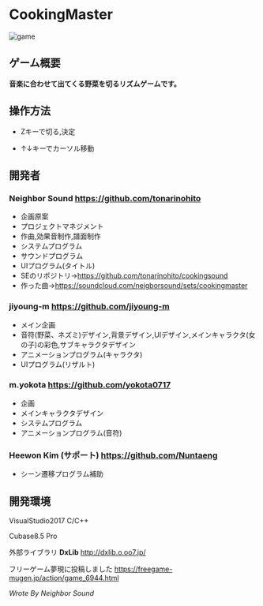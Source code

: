 # CookingMaster

![game](https://user-images.githubusercontent.com/30017323/35108388-c606c40e-fcb6-11e7-899f-282151755eae.PNG)

## ゲーム概要

**音楽に合わせて出てくる野菜を切るリズムゲームです。**


## 操作方法

+ Zキーで切る,決定

+ ↑↓キーでカーソル移動

## 開発者

### **Neighbor Sound https://github.com/tonarinohito**
+ 企画原案
+ プロジェクトマネジメント
+ 作曲,効果音制作,譜面制作
+ システムプログラム
+ サウンドプログラム   
+ UIプログラム(タイトル)
+ SEのリポジトリ->https://github.com/tonarinohito/cookingsound
+ 作った曲->https://soundcloud.com/neigborsound/sets/cookingmaster
### **jiyoung-m https://github.com/jiyoung-m**
+ メイン企画
+ 音符(野菜、ネズミ)デザイン,背景デザイン,UIデザイン,メインキャラクタ(女の子)の彩色,サブキャラクタデザイン
+ アニメーションプログラム(キャラクタ)
+ UIプログラム(リザルト)
### **m.yokota https://github.com/yokota0717**
+ 企画
+ メインキャラクタデザイン
+ システムプログラム
+ アニメーションプログラム(音符)

### **Heewon Kim (サポート) https://github.com/Nuntaeng**
+ シーン遷移プログラム補助

## 開発環境

VisualStudio2017 C/C++

Cubase8.5 Pro

外部ライブラリ **DxLib** http://dxlib.o.oo7.jp/

フリーゲーム夢現に投稿しました https://freegame-mugen.jp/action/game_6944.html

*Wrote By Neighbor Sound*
